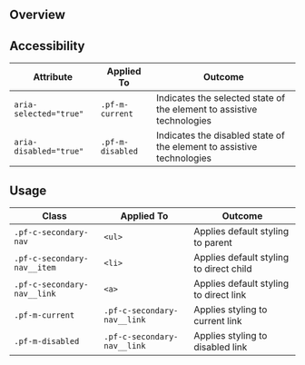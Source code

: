 ## Overview

## Accessibility

| Attribute | Applied To | Outcome |
| -- | -- | -- |
| `aria-selected="true"` | `.pf-m-current` |  Indicates the selected state of the element to assistive technologies |
| `aria-disabled="true"` | `.pf-m-disabled` |  Indicates the disabled state of the element to assistive technologies |

## Usage

| Class | Applied To | Outcome |
| -- | -- | -- |
| `.pf-c-secondary-nav` | `<ul>` |  Applies default styling to parent |
| `.pf-c-secondary-nav__item` | `<li>` |  Applies default styling to direct child |
| `.pf-c-secondary-nav__link` | `<a>` | Applies default styling to direct link |
| `.pf-m-current` | `.pf-c-secondary-nav__link` | Applies styling to current link |
| `.pf-m-disabled` | `.pf-c-secondary-nav__link` | Applies styling to disabled link |
